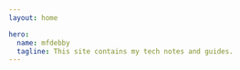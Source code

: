 ```yaml
---
layout: home

hero:
  name: mfdebby
  tagline: This site contains my tech notes and guides.
---
```


